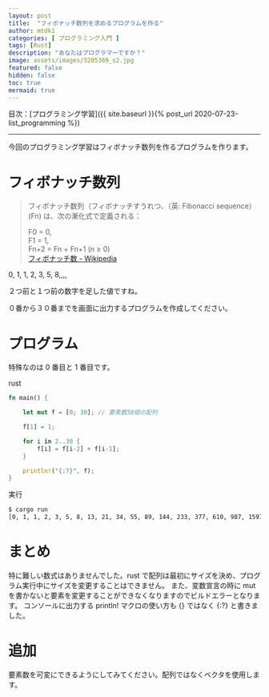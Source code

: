 ```yaml
---
layout: post
title:  "フィボナッチ数列を求めるプログラムを作る"
author: mtdk1
categories: [ プログラミング入門 ]
tags: [Rust]
description: "あなたはプログラマーですか？"
image: assets/images/3205369_s2.jpg
featured: false
hidden: false
toc: true
mermaid: true
---
```


目次：[プログラミング学習]({{ site.baseurl }}{% post_url 2020-07-23-list_programming %})

---

今回のプログラミング学習はフィボナッチ数列を作るプログラムを作ります。

# フィボナッチ数列

> フィボナッチ数列（フィボナッチすうれつ、（英: Fibonacci sequence） (Fn) は、次の漸化式で定義される：
> 
> F0 = 0,<br>
> F1 = 1,<br>
> Fn+2 = Fn + Fn+1 (n ≥ 0)<br>
> [フィボナッチ数 - Wikipedia](https://ja.wikipedia.org/wiki/%E3%83%95%E3%82%A3%E3%83%9C%E3%83%8A%E3%83%83%E3%83%81%E6%95%B0)

0, 1, 1, 2, 3, 5, 8,,,,

２つ前と１つ前の数字を足した値ですね。

０番から３０番までを画面に出力するプログラムを作成してください。

# プログラム

特殊なのは 0 番目と 1 番目です。

rust
```rust
fn main() {

    let mut f = [0; 30]; // 要素数30個の配列

    f[1] = 1;

    for i in 2..30 {
        f[i] = f[i-2] + f[i-1];
    }

    println!("{:?}", f);
}
```

実行
```bash
$ cargo run
[0, 1, 1, 2, 3, 5, 8, 13, 21, 34, 55, 89, 144, 233, 377, 610, 987, 1597, 2584, 4181, 6765, 10946, 17711, 28657, 46368, 75025, 121393, 196418, 317811, 514229]
```

# まとめ

特に難しい数式はありませんでした。rust で配列は最初にサイズを決め、プログラム実行中にサイズを変更することはできません。
また、変数宣言の時に mut を書かないと要素を変更することができなくなりますのでビルドエラーとなります。
コンソールに出力する println! マクロの使い方も {} ではなく {:?} と書きました。

# 追加

要素数を可変にできるようにしてみてください。配列ではなくベクタを使用します。